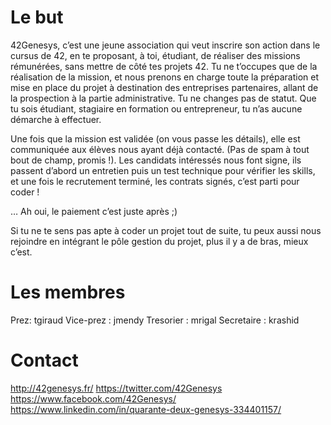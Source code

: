 <!-- TITLE: 42 Genesys -->
<!-- SUBTITLE: A quick summary of 42 Genesys -->

# Le but

42Genesys, c’est une jeune association qui veut inscrire son action dans le cursus de 42, en te proposant, à toi, étudiant, de réaliser des missions rémunérées, sans mettre de côté tes projets 42. Tu ne t’occupes que de la réalisation de la mission, et nous prenons en charge toute la préparation et mise en place du projet à destination des entreprises partenaires, allant de la prospection à la partie administrative. Tu ne changes pas de statut. Que tu sois étudiant, stagiaire en formation ou entrepreneur, tu n’as aucune démarche à effectuer. 

Une fois que la mission est validée (on vous passe les détails), elle est communiquée aux élèves nous ayant déjà contacté. (Pas de spam à tout bout de champ, promis !). Les candidats intéressés nous font signe, ils passent d’abord un entretien puis un test technique pour vérifier les skills, et une fois le recrutement terminé, les contrats signés, c’est parti pour coder !

… Ah oui, le paiement c’est juste après ;)

Si tu ne te sens pas apte à coder un projet tout de suite, tu peux aussi nous rejoindre en intégrant le pôle gestion du projet, plus il y a de bras, mieux c’est.

# Les membres
Prez: tgiraud
Vice-prez : jmendy
Tresorier : mrigal
Secretaire : krashid
# Contact 

http://42genesys.fr/
https://twitter.com/42Genesys
https://www.facebook.com/42Genesys/
https://www.linkedin.com/in/quarante-deux-genesys-334401157/



